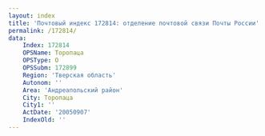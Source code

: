 ```yaml
---
layout: index
title: 'Почтовый индекс 172814: отделение почтовой связи Почты России'
permalink: /172814/
data:
    Index: 172814
    OPSName: Торопаца
    OPSType: О
    OPSSubm: 172899
    Region: 'Тверская область'
    Autonom: ''
    Area: 'Андреапольский район'
    City: Торопаца
    City1: ''
    ActDate: '20050907'
    IndexOld: ''
---
```

